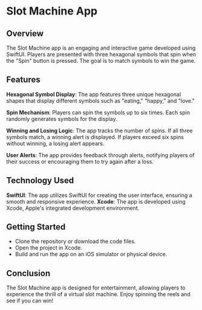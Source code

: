 # Slot Machine App

## Overview
The Slot Machine app is an engaging and interactive game developed using SwiftUI. Players are presented with three hexagonal symbols that spin when the "Spin" button is pressed. The goal is to match symbols to win the game.

## Features
**Hexagonal Symbol Display**: The app features three unique hexagonal shapes that display different symbols such as "eating," "happy," and "love."

**Spin Mechanism**: Players can spin the symbols up to six times. Each spin randomly generates symbols for the display.

**Winning and Losing Logic**: The app tracks the number of spins. If all three symbols match, a winning alert is displayed. If players exceed six spins without winning, a losing alert appears.

**User Alerts**: The app provides feedback through alerts, notifying players of their success or encouraging them to try again after a loss.

## Technology Used
**SwiftUI**: The app utilizes SwiftUI for creating the user interface, ensuring a smooth and responsive experience.
**Xcode**: The app is developed using Xcode, Apple's integrated development environment.

## Getting Started
- Clone the repository or download the code files.
- Open the project in Xcode.
- Build and run the app on an iOS simulator or physical device.

## Conclusion
The Slot Machine app is designed for entertainment, allowing players to experience the thrill of a virtual slot machine. Enjoy spinning the reels and see if you can win!
